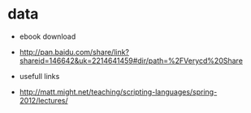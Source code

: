 # data

* ebook download
* <http://pan.baidu.com/share/link?shareid=146642&uk=2214641459#dir/path=%2FVerycd%20Share>

* usefull links
* <http://matt.might.net/teaching/scripting-languages/spring-2012/lectures/>
